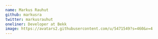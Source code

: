 ```yaml
---
name: Markus Rauhut
github: markusra
twitter: markusrauhut
oneliner: Developer at Bekk
image: https://avatars2.githubusercontent.com/u/5471549?s=460&v=4
---
```

